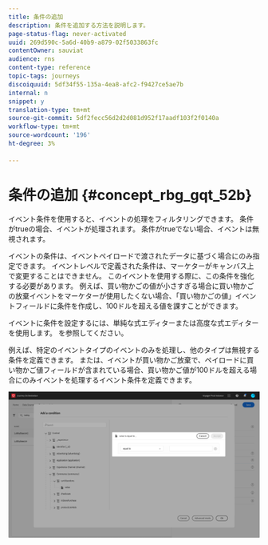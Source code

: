 ```yaml
---
title: 条件の追加
description: 条件を追加する方法を説明します。
page-status-flag: never-activated
uuid: 269d590c-5a6d-40b9-a879-02f5033863fc
contentOwner: sauviat
audience: rns
content-type: reference
topic-tags: journeys
discoiquuid: 5df34f55-135a-4ea8-afc2-f9427ce5ae7b
internal: n
snippet: y
translation-type: tm+mt
source-git-commit: 5df2fecc56d2d2d081d952f17aadf103f2f0140a
workflow-type: tm+mt
source-wordcount: '196'
ht-degree: 3%

---
```




# 条件の追加 {#concept_rbg_gqt_52b}

イベント条件を使用すると、イベントの処理をフィルタリングできます。 条件がtrueの場合、イベントが処理されます。 条件がtrueでない場合、イベントは無視されます。

イベントの条件は、イベントペイロードで渡されたデータに基づく場合にのみ指定できます。 イベントレベルで定義された条件は、マーケターがキャンバス上で変更することはできません。 このイベントを使用する際に、この条件を強化する必要があります。 例えば、買い物かごの値が小さすぎる場合に買い物かごの放棄イベントをマーケターが使用したくない場合、「買い物かごの値」イベントフィールドに条件を作成し、100ドルを超える値を課すことができます。

イベントに条件を設定するには、単純な式エディターまたは高度な式エディターを使用します。 [](../expression/expressionadvanced.md)を参照してください。

例えば、特定のイベントタイプのイベントのみを処理し、他のタイプは無視する条件を定義できます。 または、イベントが買い物かご放棄で、ペイロードに買い物かご値フィールドが含まれている場合、買い物かご値が100ドルを超える場合にのみイベントを処理するイベント条件を定義できます。

![](../assets/journey78.png)
